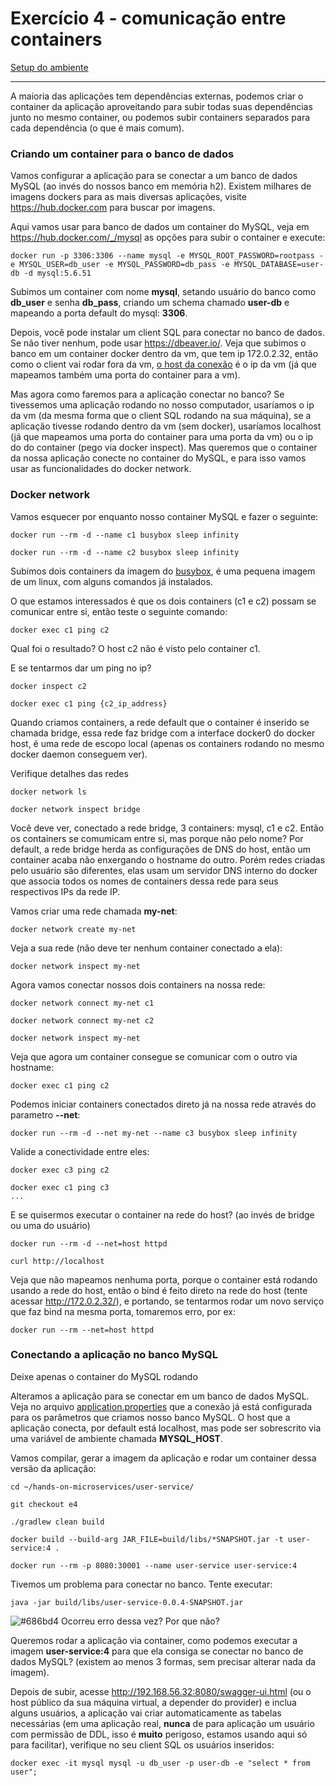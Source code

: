 # Exercício 4 - comunicação entre containers
[Setup do ambiente](https://github.com/luizroos/hands-on-microservices)

---

A maioria das aplicações tem dependências externas, podemos criar o container da aplicação aproveitando para subir todas suas dependências junto no mesmo container, ou podemos subir containers separados para cada dependência (o que é mais comum).

### Criando um container para o banco de dados

Vamos configurar a aplicação para se conectar a um banco de dados MySQL (ao invés do nossos banco em memória h2). Existem milhares de imagens dockers para as mais diversas aplicações, visite https://hub.docker.com para buscar por imagens.

Aqui vamos usar para banco de dados um container do MySQL, veja em https://hub.docker.com/_/mysql as opções para subir o container e execute:

```console
docker run -p 3306:3306 --name mysql -e MYSQL_ROOT_PASSWORD=rootpass -e MYSQL_USER=db_user -e MYSQL_PASSWORD=db_pass -e MYSQL_DATABASE=user-db -d mysql:5.6.51
```

Subimos um container com nome **mysql**, setando usuário do banco como **db_user** e senha **db_pass**, criando um schema chamado **user-db** e mapeando a porta default do mysql: **3306**.

Depois, você pode instalar um client SQL para conectar no banco de dados. Se não tiver nenhum, pode usar https://dbeaver.io/. Veja que subimos o banco em um container docker dentro da vm, que tem ip 172.0.2.32, então como o client vai rodar fora da vm, [o host da conexão](dbeaver/conn_conf.png) é o ip da vm (já que mapeamos também uma porta do container para a vm).

Mas agora como faremos para a aplicação conectar no banco? Se tivessemos uma aplicação rodando no nosso computador, usaríamos o ip da vm (da mesma forma que o client SQL rodando na sua máquina), se a aplicação tivesse rodando dentro da vm (sem docker), usaríamos localhost (já que mapeamos uma porta do container para uma porta da vm) ou o ip do do container (pego via docker inspect). Mas queremos que o container da nossa aplicação conecte no container do MySQL, e para isso vamos usar as funcionalidades do docker network.

### Docker network

Vamos esquecer por enquanto nosso container MySQL e fazer o seguinte:

```console
docker run --rm -d --name c1 busybox sleep infinity

docker run --rm -d --name c2 busybox sleep infinity
```

Subimos dois containers da imagem do [busybox](https://hub.docker.com/_/busybox/), é uma pequena imagem de um linux, com alguns comandos já instalados.

O que estamos interessados é que os dois containers (c1 e c2) possam se comunicar entre si, então teste o seguinte comando:

```console
docker exec c1 ping c2
```

Qual foi o resultado? O host c2 não é visto pelo container c1.

E se tentarmos dar um ping no ip? 

```console
docker inspect c2

docker exec c1 ping {c2_ip_address}
```

Quando criamos containers, a rede default que o container é inserido se chamada bridge, essa rede faz bridge com a interface docker0 do docker host, é uma rede de escopo local (apenas os containers rodando no mesmo docker daemon conseguem ver). 

Verifique detalhes das redes

```console
docker network ls

docker network inspect bridge
```

Você deve ver, conectado a rede bridge, 3 containers: mysql, c1 e c2. Então os containers se comumicam entre si, mas porque não pelo nome? 
Por default, a rede bridge herda as configurações de DNS do host, então um container acaba não enxergando o hostname do outro. Porém redes criadas pelo usuário são diferentes, elas usam um servidor DNS interno do docker que associa todos os nomes de containers dessa rede para seus respectivos IPs da rede IP.

Vamos criar uma rede chamada **my-net**:

```console
docker network create my-net
```

Veja a sua rede (não deve ter nenhum container conectado a ela):

```console
docker network inspect my-net
```

Agora vamos conectar nossos dois containers na nossa rede:

```console
docker network connect my-net c1

docker network connect my-net c2

docker network inspect my-net
```

Veja que agora um container consegue se comunicar com o outro via hostname:

```console
docker exec c1 ping c2
```

Podemos iniciar containers conectados direto já na nossa rede através do parametro **--net**:

```console
docker run --rm -d --net my-net --name c3 busybox sleep infinity 
```

Valide a conectividade entre eles:

```console
docker exec c3 ping c2

docker exec c1 ping c3
...
```

E se quisermos executar o container na rede do host? (ao invés de bridge ou uma do usuário)

```console
docker run --rm -d --net=host httpd

curl http://localhost
```

Veja que não mapeamos nenhuma porta, porque o container está rodando usando a rede do host, então o bind é feito direto na rede do host (tente acessar http://172.0.2.32/), e portando, se tentarmos rodar um novo serviço que faz bind na mesma porta, tomaremos erro, por ex:

```console
docker run --rm --net=host httpd
```

### Conectando a aplicação no banco MySQL

Deixe apenas o container do MySQL rodando

Alteramos a aplicação para se conectar em um banco de dados MySQL. Veja no arquivo [application.properties](user-service/src/main/resources/application.properties) que a conexão já está configurada para os parâmetros que criamos nosso banco MySQL. O host que a aplicação conecta, por default está localhost, mas pode ser sobrescrito via uma variável de ambiente chamada **MYSQL_HOST**. 

Vamos compilar, gerar a imagem da aplicação e rodar um container dessa versão da aplicação:

```console
cd ~/hands-on-microservices/user-service/

git checkout e4

./gradlew clean build

docker build --build-arg JAR_FILE=build/libs/*SNAPSHOT.jar -t user-service:4 .

docker run --rm -p 8080:30001 --name user-service user-service:4
```

Tivemos um problema para conectar no banco. Tente executar:

```console
java -jar build/libs/user-service-0.0.4-SNAPSHOT.jar
```

![#686bd4](https://via.placeholder.com/10/686bd4?text=+) Ocorreu erro dessa vez? Por que não?

Queremos rodar a aplicação via container, como podemos executar a imagem **user-service:4** para que ela consiga se conectar no banco de dados MySQL? (existem ao menos 3 formas, sem precisar alterar nada da imagem).

Depois de subir, acesse  http://192.168.56.32:8080/swagger-ui.html (ou o host público da sua máquina virtual, a depender do provider) e inclua alguns usuários, a aplicação vai criar automaticamente as tabelas necessárias (em uma aplicação real, **nunca** de para aplicação um usuário com permissão de DDL, isso é **muito** perigoso, estamos usando aqui só para facilitar), verifique no seu client SQL os usuários inseridos:

```console
docker exec -it mysql mysql -u db_user -p user-db -e "select * from user";
```
